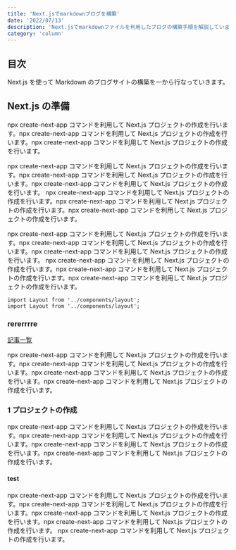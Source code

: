 ```yaml
---
title: 'Next.jsでmarkdownブログを構築'
date: '2022/07/13'
description: 'Next.jsでmarkdownファイルを利用したブログの構築手順を解説しています。'
category: 'column'
---
```


## 目次

Next.js を使って Markdown のブログサイトの構築を一から行なっていきます。

## Next.js の準備

npx create-next-app コマンドを利用して Next.js プロジェクトの作成を行います。npx create-next-app コマンドを利用して Next.js プロジェクトの作成を行います。npx create-next-app コマンドを利用して Next.js プロジェクトの作成を行います。

npx create-next-app コマンドを利用して Next.js プロジェクトの作成を行います。npx create-next-app コマンドを利用して Next.js プロジェクトの作成を行います。npx create-next-app コマンドを利用して Next.js プロジェクトの作成を行います。
npx create-next-app コマンドを利用して Next.js プロジェクトの作成を行います。npx create-next-app コマンドを利用して Next.js プロジェクトの作成を行います。npx create-next-app コマンドを利用して Next.js プロジェクトの作成を行います。

npx create-next-app コマンドを利用して Next.js プロジェクトの作成を行います。npx create-next-app コマンドを利用して Next.js プロジェクトの作成を行います。npx create-next-app コマンドを利用して Next.js プロジェクトの作成を行います。
npx create-next-app コマンドを利用して Next.js プロジェクトの作成を行います。npx create-next-app コマンドを利用して Next.js プロジェクトの作成を行います。npx create-next-app コマンドを利用して Next.js プロジェクトの作成を行います。

```js[class="line-numbers"]
import Layout from '../components/layout';
import Layout from '../components/layout';
```

### rererrrre

[記事一覧](/)

npx create-next-app コマンドを利用して Next.js プロジェクトの作成を行います。npx create-next-app コマンドを利用して Next.js プロジェクトの作成を行います。npx create-next-app コマンドを利用して Next.js プロジェクトの作成を行います。npx create-next-app コマンドを利用して Next.js プロジェクトの作成を行います。

### 1 プロジェクトの作成

npx create-next-app コマンドを利用して Next.js プロジェクトの作成を行います。npx create-next-app コマンドを利用して Next.js プロジェクトの作成を行います。npx create-next-app コマンドを利用して Next.js プロジェクトの作成を行います。npx create-next-app コマンドを利用して Next.js プロジェクトの作成を行います。

#### test

npx create-next-app コマンドを利用して Next.js プロジェクトの作成を行います。npx create-next-app コマンドを利用して Next.js プロジェクトの作成を行います。npx create-next-app コマンドを利用して Next.js プロジェクトの作成を行います。npx create-next-app コマンドを利用して Next.js プロジェクトの作成を行います。
npx create-next-app コマンドを利用して Next.js プロジェクトの作成を行います。
